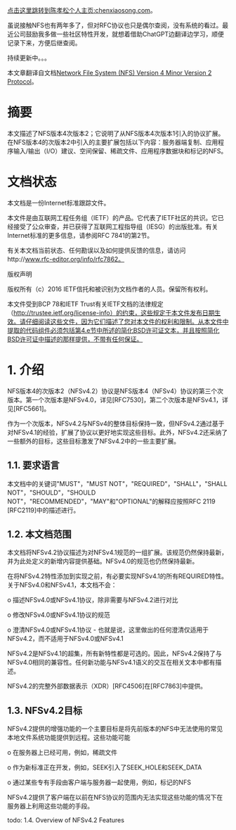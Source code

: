 [点击这里跳转到陈孝松个人主页:chenxiaosong.com](http://chenxiaosong.com/)。

虽说接触NFS也有两年多了，但对RFC协议也只是偶尔查阅，没有系统的看过。最近公司鼓励我多做一些社区特性开发，就想着借助ChatGPT边翻译边学习，顺便记录下来，方便后继查阅。

持续更新中。。。

本文章翻译自文档[Network File System (NFS) Version 4 Minor Version 2 Protocol](https://www.rfc-editor.org/rfc/rfc7862.html)。

# 摘要

本文描述了NFS版本4次版本2；它说明了从NFS版本4次版本1引入的协议扩展。在NFS版本4的次版本2中引入的主要扩展包括以下内容：服务器端复制、应用程序输入/输出（I/O）建议、空间保留、稀疏文件、应用程序数据块和标记的NFS。

# 文档状态

本文档是一份Internet标准跟踪文件。

本文件是由互联网工程任务组（IETF）的产品。它代表了IETF社区的共识。它已经接受了公众审查，并已获得了互联网工程指导组（IESG）的出版批准。有关Internet标准的更多信息，请参阅RFC 7841的第2节。

有关本文档当前状态、任何勘误以及如何提供反馈的信息，请访问http://www.rfc-editor.org/info/rfc7862。

版权声明

版权所有（c）2016 IETF信托和被识别为文档作者的人员。保留所有权利。

本文件受到BCP 78和IETF Trust有关IETF文档的法律规定（http://trustee.ietf.org/license-info）的约束，这些规定于本文件发布日期生效。请仔细阅读这些文件，因为它们描述了您对本文件的权利和限制。从本文件中提取的代码组件必须包括第4.e节中所述的简化BSD许可证文本，并且按照简化BSD许可证中描述的那样提供，不带有任何保证。

# 1. 介绍

NFS版本4的次版本2（NFSv4.2）协议是NFS版本4（NFSv4）协议的第三个次版本。第一个次版本是NFSv4.0，详见[RFC7530]，第二个次版本是NFSv4.1，详见[RFC5661]。

作为一个次版本，NFSv4.2与NFSv4的整体目标保持一致，但NFSv4.2通过基于对NFSv4.1的经验，扩展了协议以更好地实现这些目标。此外，NFSv4.2还采纳了一些额外的目标，这些目标激发了NFSv4.2中的一些主要扩展。

## 1.1. 要求语言

本文档中的关键词"MUST"，"MUST NOT"，"REQUIRED"，"SHALL"，"SHALL NOT"，"SHOULD"，"SHOULD NOT"，"RECOMMENDED"，"MAY"和"OPTIONAL"的解释应按照RFC 2119 [RFC2119]中的描述进行。

## 1.2. 本文档范围

本文档将NFSv4.2协议描述为对NFSv4.1规范的一组扩展。该规范仍然保持最新，并为此处定义的新增内容提供基础。NFSv4.0的规范也仍然保持最新。

在将NFSv4.2特性添加到实现之前，有必要实现NFSv4.1的所有REQUIRED特性。关于NFSv4.0和NFSv4.1，本文档不会：

o 描述NFSv4.0或NFSv4.1协议，除非需要与NFSv4.2进行对比

o 修改NFSv4.0或NFSv4.1协议的规范

o 澄清NFSv4.0或NFSv4.1协议 - 也就是说，这里做出的任何澄清仅适用于NFSv4.2，而不适用于NFSv4.0或NFSv4.1

NFSv4.2是NFSv4.1的超集，所有新特性都是可选的。因此，NFSv4.2保持了与NFSv4.0相同的兼容性。任何新功能与NFSv4.1语义的交互在相关文本中都有描述。

NFSv4.2的完整外部数据表示（XDR）[RFC4506]在[RFC7863]中提供。

## 1.3. NFSv4.2目标

NFSv4.2提供的增强功能的一个主要目标是将先前版本的NFS中无法使用的常见本地文件系统功能提供到远程。这些功能可能

o 在服务器上已经可用，例如，稀疏文件

o 作为新标准正在开发，例如，SEEK引入了SEEK_HOLE和SEEK_DATA

o 通过某些专有手段由客户端与服务器一起使用，例如，标记的NFS

NFSv4.2提供了客户端在以前在NFS协议的范围内无法实现这些功能的情况下在服务器上利用这些功能的手段。

todo: 1.4.  Overview of NFSv4.2 Features
